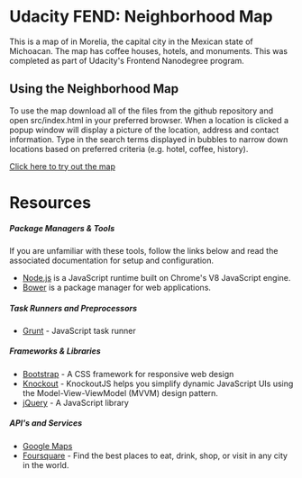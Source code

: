# Udacity FEND: Neighborhood Map
This is a map of in Morelia, the capital city in the Mexican state of Michoacan. The map has coffee houses, hotels, and monuments. This was completed as part of Udacity's Frontend Nanodegree program.

## Using the Neighborhood Map
To use the map download all of the files from the github repository and open src/index.html in your preferred browser. When a location is clicked a popup window will display a picture of the location, address and contact information. Type in the search terms displayed in bubbles to narrow down locations based on preferred criteria (e.g. hotel, coffee, history). 

[Click here to try out the map](http://ahvar.github.io/src/views/neighborhood-map-item/map/index.html) 
 

# Resources

##### Package Managers & Tools
If you are unfamiliar with these tools, follow the links below and read the associated documentation for setup and configuration.
- [Node.js](https://nodejs.org/en/) is a JavaScript runtime built on Chrome's V8 JavaScript engine. 
- [Bower](https://bower.io/) is a package manager for web applications.
##### Task Runners and Preprocessors
- [Grunt](http://gruntjs.com/) - JavaScript task runner
##### Frameworks & Libraries
- [Bootstrap](http://getbootstrap.com/) - A CSS framework for responsive web design
- [Knockout](http://knockoutjs.com/) - KnockoutJS helps you simplify dynamic JavaScript UIs using the Model-View-ViewModel (MVVM) design pattern.
- [jQuery](https://jquery.com/) - A JavaScript library
##### API's and Services
- [Google Maps](https://developers.google.com/maps/documentation/javascript/examples/style-array)
- [Foursquare](https://foursquare.com/) - Find the best places to eat, drink, shop, or visit in any city in the world.






